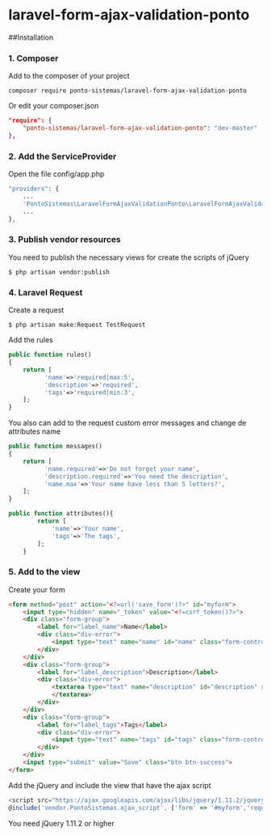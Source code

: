 # laravel-form-ajax-validation-ponto

##Installation

### 1. Composer

Add to the composer of your project

```console
composer require ponto-sistemas/laravel-form-ajax-validation-ponto
```

Or edit your composer.json

```json
"require": {
    "ponto-sistemas/laravel-form-ajax-validation-ponto": "dev-master"
},
```

### 2. Add the ServiceProvider

Open the file config/app.php

```php
"providers": {
    ...
    'PontoSistemas\LaravelFormAjaxValidationPonto\LaravelFormAjaxValidationPontoServiceProvider',
    ...
},
```

### 3. Publish vendor resources

You need to publish the necessary views for create the scripts of jQuery

```console
$ php artisan vendor:publish
```

### 4. Laravel Request

Create a request

```console
$ php artisan make:Request TestRequest
```

Add the rules

```php
public function rules()
{
	return [
          'name'=>'required|max:5',
          'description'=>'required',
          'tags'=>'required|min:3',
	];
}
```

You also can add to the request custom error messages and change de attributes name

```php
public function messages()
{
	return [
          'name.required'=>'Do not forget your name',
          'description.required'=>'You need the description',
          'name.max'=>'Your name have less than 5 letters?',
	];
}

public function attributes(){
        return [
            'name'=>'Your name',
            'tags'=>'The tags',
        ];
    }
```

### 5. Add to the view

Create your form

```html
<form method="post" action="<?=url('save_form')?>" id="myform">
    <input type="hidden" name="_token" value="<?=csrf_token()?>">
    <div class="form-group">
        <label for="label_name">Name</label>
		<div class="div-error">
			<input type="text" name="name" id="name" class="form-control">
		</div>
    </div>
    <div class="form-group">
        <label for="label_description">Description</label>
		<div class="div-error">
			<textarea type="text" name="description" id="description" rows="5" class="form-control">
			</textarea>
		</div>
    </div>
    <div class="form-group">
        <label for="label_tags">Tags</label>
		<div class="div-error">
			<input type="text" name="tags" id="tags" class="form-control">
		</div>
    </div>
    <input type="submit" value="Save" class="btn btn-success">
</form>
```

Add the jQuery and include the view that have the ajax script

```javascript
<script src="https://ajax.googleapis.com/ajax/libs/jquery/1.11.2/jquery.min.js"></script>
@include('vendor.PontoSistemas.ajax_script', ['form' => '#myform','request'=>'App/Http/Requests/TestRequest','on_start'=>true])
```

You need jQuery 1.11.2 or higher
